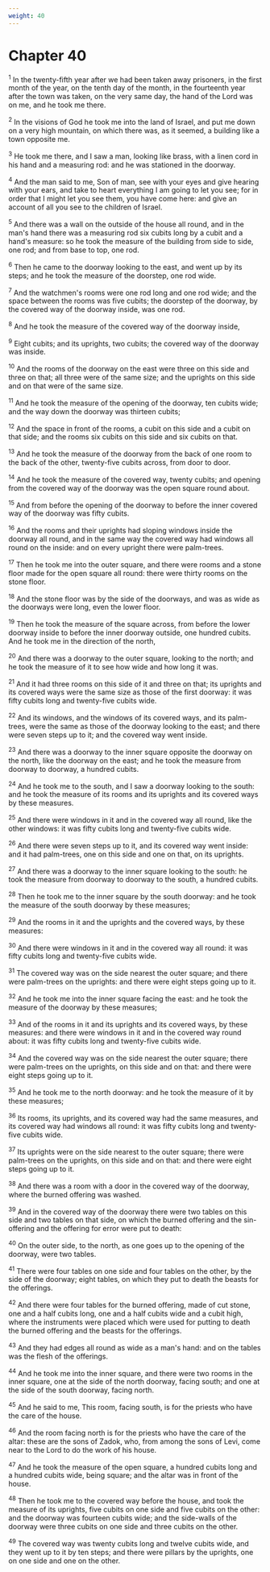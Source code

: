 ```yaml
---
weight: 40
---
```


# Chapter 40

<sup>1</sup> In the twenty-fifth year after we had been taken away prisoners, in the first month of the year, on the tenth day of the month, in the fourteenth year after the town was taken, on the very same day, the hand of the Lord was on me, and he took me there. 

<sup>2</sup> In the visions of God he took me into the land of Israel, and put me down on a very high mountain, on which there was, as it seemed, a building like a town opposite me. 

<sup>3</sup> He took me there, and I saw a man, looking like brass, with a linen cord in his hand and a measuring rod: and he was stationed in the doorway. 

<sup>4</sup> And the man said to me, Son of man, see with your eyes and give hearing with your ears, and take to heart everything I am going to let you see; for in order that I might let you see them, you have come here: and give an account of all you see to the children of Israel. 

<sup>5</sup> And there was a wall on the outside of the house all round, and in the man's hand there was a measuring rod six cubits long by a cubit and a hand's measure: so he took the measure of the building from side to side, one rod; and from base to top, one rod. 

<sup>6</sup> Then he came to the doorway looking to the east, and went up by its steps; and he took the measure of the doorstep, one rod wide. 

<sup>7</sup> And the watchmen's rooms were one rod long and one rod wide; and the space between the rooms was five cubits; the doorstep of the doorway, by the covered way of the doorway inside, was one rod. 

<sup>8</sup> And he took the measure of the covered way of the doorway inside, 

<sup>9</sup> Eight cubits; and its uprights, two cubits; the covered way of the doorway was inside. 

<sup>10</sup> And the rooms of the doorway on the east were three on this side and three on that; all three were of the same size; and the uprights on this side and on that were of the same size. 

<sup>11</sup> And he took the measure of the opening of the doorway, ten cubits wide; and the way down the doorway was thirteen cubits; 

<sup>12</sup> And the space in front of the rooms, a cubit on this side and a cubit on that side; and the rooms six cubits on this side and six cubits on that. 

<sup>13</sup> And he took the measure of the doorway from the back of one room to the back of the other, twenty-five cubits across, from door to door. 

<sup>14</sup> And he took the measure of the covered way, twenty cubits; and opening from the covered way of the doorway was the open square round about. 

<sup>15</sup> And from before the opening of the doorway to before the inner covered way of the doorway was fifty cubits. 

<sup>16</sup> And the rooms and their uprights had sloping windows inside the doorway all round, and in the same way the covered way had windows all round on the inside: and on every upright there were palm-trees. 

<sup>17</sup> Then he took me into the outer square, and there were rooms and a stone floor made for the open square all round: there were thirty rooms on the stone floor. 

<sup>18</sup> And the stone floor was by the side of the doorways, and was as wide as the doorways were long, even the lower floor. 

<sup>19</sup> Then he took the measure of the square across, from before the lower doorway inside to before the inner doorway outside, one hundred cubits. And he took me in the direction of the north, 

<sup>20</sup> And there was a doorway to the outer square, looking to the north; and he took the measure of it to see how wide and how long it was. 

<sup>21</sup> And it had three rooms on this side of it and three on that; its uprights and its covered ways were the same size as those of the first doorway: it was fifty cubits long and twenty-five cubits wide. 

<sup>22</sup> And its windows, and the windows of its covered ways, and its palm-trees, were the same as those of the doorway looking to the east; and there were seven steps up to it; and the covered way went inside. 

<sup>23</sup> And there was a doorway to the inner square opposite the doorway on the north, like the doorway on the east; and he took the measure from doorway to doorway, a hundred cubits. 

<sup>24</sup> And he took me to the south, and I saw a doorway looking to the south: and he took the measure of its rooms and its uprights and its covered ways by these measures. 

<sup>25</sup> And there were windows in it and in the covered way all round, like the other windows: it was fifty cubits long and twenty-five cubits wide. 

<sup>26</sup> And there were seven steps up to it, and its covered way went inside: and it had palm-trees, one on this side and one on that, on its uprights. 

<sup>27</sup> And there was a doorway to the inner square looking to the south: he took the measure from doorway to doorway to the south, a hundred cubits. 

<sup>28</sup> Then he took me to the inner square by the south doorway: and he took the measure of the south doorway by these measures; 

<sup>29</sup> And the rooms in it and the uprights and the covered ways, by these measures: 

<sup>30</sup> And there were windows in it and in the covered way all round: it was fifty cubits long and twenty-five cubits wide. 

<sup>31</sup> The covered way was on the side nearest the outer square; and there were palm-trees on the uprights: and there were eight steps going up to it. 

<sup>32</sup> And he took me into the inner square facing the east: and he took the measure of the doorway by these measures; 

<sup>33</sup> And of the rooms in it and its uprights and its covered ways, by these measures: and there were windows in it and in the covered way round about: it was fifty cubits long and twenty-five cubits wide. 

<sup>34</sup> And the covered way was on the side nearest the outer square; there were palm-trees on the uprights, on this side and on that: and there were eight steps going up to it. 

<sup>35</sup> And he took me to the north doorway: and he took the measure of it by these measures; 

<sup>36</sup> Its rooms, its uprights, and its covered way had the same measures, and its covered way had windows all round: it was fifty cubits long and twenty-five cubits wide. 

<sup>37</sup> Its uprights were on the side nearest to the outer square; there were palm-trees on the uprights, on this side and on that: and there were eight steps going up to it. 

<sup>38</sup> And there was a room with a door in the covered way of the doorway, where the burned offering was washed. 

<sup>39</sup> And in the covered way of the doorway there were two tables on this side and two tables on that side, on which the burned offering and the sin-offering and the offering for error were put to death: 

<sup>40</sup> On the outer side, to the north, as one goes up to the opening of the doorway, were two tables. 

<sup>41</sup> There were four tables on one side and four tables on the other, by the side of the doorway; eight tables, on which they put to death the beasts for the offerings. 

<sup>42</sup> And there were four tables for the burned offering, made of cut stone, one and a half cubits long, one and a half cubits wide and a cubit high, where the instruments were placed which were used for putting to death the burned offering and the beasts for the offerings. 

<sup>43</sup> And they had edges all round as wide as a man's hand: and on the tables was the flesh of the offerings. 

<sup>44</sup> And he took me into the inner square, and there were two rooms in the inner square, one at the side of the north doorway, facing south; and one at the side of the south doorway, facing north. 

<sup>45</sup> And he said to me, This room, facing south, is for the priests who have the care of the house. 

<sup>46</sup> And the room facing north is for the priests who have the care of the altar: these are the sons of Zadok, who, from among the sons of Levi, come near to the Lord to do the work of his house. 

<sup>47</sup> And he took the measure of the open square, a hundred cubits long and a hundred cubits wide, being square; and the altar was in front of the house. 

<sup>48</sup> Then he took me to the covered way before the house, and took the measure of its uprights, five cubits on one side and five cubits on the other: and the doorway was fourteen cubits wide; and the side-walls of the doorway were three cubits on one side and three cubits on the other. 

<sup>49</sup> The covered way was twenty cubits long and twelve cubits wide, and they went up to it by ten steps; and there were pillars by the uprights, one on one side and one on the other. 


